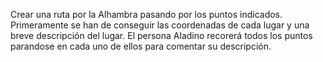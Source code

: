 Crear una ruta por la Alhambra pasando por los puntos indicados. Primeramente se han de conseguir las 
coordenadas de cada lugar y una breve descripción del lugar. El persona Aladino recorerá todos los puntos
parandose en cada uno de ellos para comentar su descripción.
